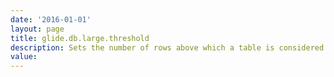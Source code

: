 ```yaml
---
date: '2016-01-01'
layout: page
title: glide.db.large.threshold
description: Sets the number of rows above which a table is considered large and uses a different method of querying for results. When this property is absent, the instance uses the default query method.
value:  
---
```

